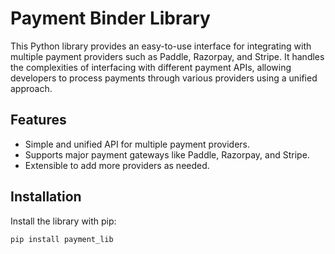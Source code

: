 # Payment Binder Library

This Python library provides an easy-to-use interface for integrating with multiple payment providers such as Paddle, Razorpay, and Stripe. It handles the complexities of interfacing with different payment APIs, allowing developers to process payments through various providers using a unified approach.

## Features

- Simple and unified API for multiple payment providers.
- Supports major payment gateways like Paddle, Razorpay, and Stripe.
- Extensible to add more providers as needed.

## Installation

Install the library with pip:

```bash
pip install payment_lib
